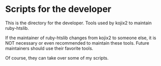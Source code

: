 # Scripts for the developer

This is the directory for the developer. 
Tools used by kojix2 to maintain ruby-htslib.

If the maintainer of ruby-htslib changes from kojix2 to someone else, 
it is NOT necessary or even recommended to maintain these tools. 
Future maintainers should use their favorite tools. 

Of course, they can take over some of my scripts.
